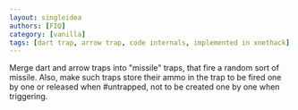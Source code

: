 ```yaml
---
layout: singleidea
authors: [FIQ]
category: [vanilla]
tags: [dart trap, arrow trap, code internals, implemented in xnethack]
---
```

Merge dart and arrow traps into "missile" traps, that fire a random sort of missile. Also, make such traps store their ammo in the trap to be fired one by one or released when #untrapped, not to be created one by one when triggering.
